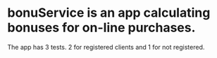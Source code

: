 # bonuService is an app calculating bonuses for on-line purchases. 
The app has 3 tests. 2 for registered clients and 1 for not registered.
